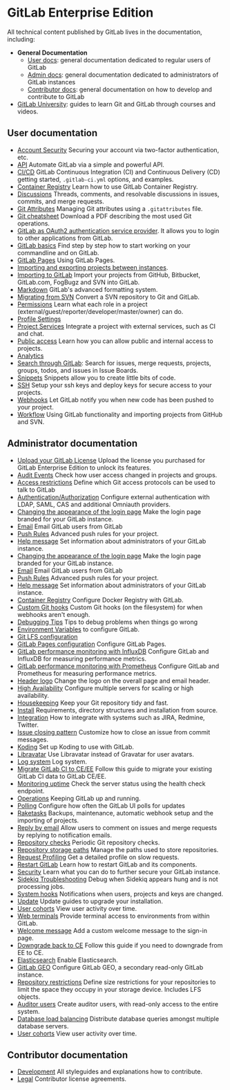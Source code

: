 # GitLab Enterprise Edition

All technical content published by GitLab lives in the documentation, including:

- **General Documentation**
  - [User docs](#user-documentation): general documentation dedicated to regular users of GitLab
  - [Admin docs](#administrator-documentation): general documentation dedicated to administrators of GitLab instances
  - [Contributor docs](#contributor-documentation): general documentation on how to develop and contribute to GitLab
- [GitLab University](university/README.md): guides to learn Git and GitLab
  through courses and videos.

## User documentation

- [Account Security](user/profile/account/two_factor_authentication.md) Securing your account via two-factor authentication, etc.
- [API](api/README.md) Automate GitLab via a simple and powerful API.
- [CI/CD](ci/README.md) GitLab Continuous Integration (CI) and Continuous Delivery (CD) getting started, `.gitlab-ci.yml` options, and examples.
- [Container Registry](user/project/container_registry.md) Learn how to use GitLab Container Registry.
- [Discussions](user/discussions/index.md) Threads, comments, and resolvable discussions in issues, commits, and  merge requests.
- [Git Attributes](user/project/git_attributes.md) Managing Git attributes using a `.gitattributes` file.
- [Git cheatsheet](https://gitlab.com/gitlab-com/marketing/raw/master/design/print/git-cheatsheet/print-pdf/git-cheatsheet.pdf) Download a PDF describing the most used Git operations.
- [GitLab as OAuth2 authentication service provider](integration/oauth_provider.md). It allows you to login to other applications from GitLab.
- [GitLab basics](gitlab-basics/README.md) Find step by step how to start working on your commandline and on GitLab.
- [GitLab Pages](user/project/pages/index.md) Using GitLab Pages.
- [Importing and exporting projects between instances](user/project/settings/import_export.md).
- [Importing to GitLab](workflow/importing/README.md) Import your projects from GitHub, Bitbucket, GitLab.com, FogBugz and SVN into GitLab.
- [Markdown](user/markdown.md) GitLab's advanced formatting system.
- [Migrating from SVN](workflow/importing/migrating_from_svn.md) Convert a SVN repository to Git and GitLab.
- [Permissions](user/permissions.md) Learn what each role in a project (external/guest/reporter/developer/master/owner) can do.
- [Profile Settings](profile/README.md)
- [Project Services](user/project/integrations/project_services.md) Integrate a project with external services, such as CI and chat.
- [Public access](public_access/public_access.md) Learn how you can allow public and internal access to projects.
- [Analytics](analytics/README.md)
- [Search through GitLab](user/search/index.md): Search for issues, merge requests, projects, groups, todos, and issues in Issue Boards.
- [Snippets](user/snippets.md) Snippets allow you to create little bits of code.
- [SSH](ssh/README.md) Setup your ssh keys and deploy keys for secure access to your projects.
- [Webhooks](user/project/integrations/webhooks.md) Let GitLab notify you when new code has been pushed to your project.
- [Workflow](workflow/README.md) Using GitLab functionality and importing projects from GitHub and SVN.

## Administrator documentation

- [Upload your GitLab License](user/admin_area/license.md) Upload the license you purchased for GitLab Enterprise Edition to unlock its features.
- [Audit Events](administration/audit_events.md) Check how user access changed in projects and groups.
- [Access restrictions](user/admin_area/settings/visibility_and_access_controls.md#enabled-git-access-protocols) Define which Git access protocols can be used to talk to GitLab
- [Authentication/Authorization](administration/auth/README.md) Configure external authentication with LDAP, SAML, CAS and additional Omniauth providers.
- [Changing the appearance of the login page](customization/branded_login_page.md) Make the login page branded for your GitLab instance.
- [Email](tools/email.md) Email GitLab users from GitLab
- [Push Rules](push_rules/push_rules.md) Advanced push rules for your project.
- [Help message](customization/help_message.md) Set information about administrators of your GitLab instance.
- [Changing the appearance of the login page](customization/branded_login_page.md) Make the login page branded for your GitLab instance.
- [Email](tools/email.md) Email GitLab users from GitLab
- [Push Rules](push_rules/push_rules.md) Advanced push rules for your project.
- [Help message](customization/help_message.md) Set information about administrators of your GitLab instance.
- [Container Registry](administration/container_registry.md) Configure Docker Registry with GitLab.
- [Custom Git hooks](administration/custom_hooks.md) Custom Git hooks (on the filesystem) for when webhooks aren't enough.
- [Debugging Tips](administration/troubleshooting/debug.md) Tips to debug problems when things go wrong
- [Environment Variables](administration/environment_variables.md) to configure GitLab.
- [Git LFS configuration](workflow/lfs/lfs_administration.md)
- [GitLab Pages configuration](administration/pages/index.md) Configure GitLab Pages.
- [GitLab performance monitoring with InfluxDB](administration/monitoring/performance/introduction.md) Configure GitLab and InfluxDB for measuring performance metrics.
- [GitLab performance monitoring with Prometheus](administration/monitoring/prometheus/index.md) Configure GitLab and Prometheus for measuring performance metrics.
- [Header logo](customization/branded_page_and_email_header.md) Change the logo on the overall page and email header.
- [High Availability](administration/high_availability/README.md) Configure multiple servers for scaling or high availability.
- [Housekeeping](administration/housekeeping.md) Keep your Git repository tidy and fast.
- [Install](install/README.md) Requirements, directory structures and installation from source.
- [Integration](integration/README.md) How to integrate with systems such as JIRA, Redmine, Twitter.
- [Issue closing pattern](administration/issue_closing_pattern.md) Customize how to close an issue from commit messages.
- [Koding](administration/integration/koding.md) Set up Koding to use with GitLab.
- [Libravatar](customization/libravatar.md) Use Libravatar instead of Gravatar for user avatars.
- [Log system](administration/logs.md) Log system.
- [Migrate GitLab CI to CE/EE](migrate_ci_to_ce/README.md) Follow this guide to migrate your existing GitLab CI data to GitLab CE/EE.
- [Monitoring uptime](user/admin_area/monitoring/health_check.md) Check the server status using the health check endpoint.
- [Operations](administration/operations.md) Keeping GitLab up and running.
- [Polling](administration/polling.md) Configure how often the GitLab UI polls for updates
- [Raketasks](raketasks/README.md) Backups, maintenance, automatic webhook setup and the importing of projects.
- [Reply by email](administration/reply_by_email.md) Allow users to comment on issues and merge requests by replying to notification emails.
- [Repository checks](administration/repository_checks.md) Periodic Git repository checks.
- [Repository storage paths](administration/repository_storage_paths.md) Manage the paths used to store repositories.
- [Request Profiling](administration/monitoring/performance/request_profiling.md) Get a detailed profile on slow requests.
- [Restart GitLab](administration/restart_gitlab.md) Learn how to restart GitLab and its components.
- [Security](security/README.md) Learn what you can do to further secure your GitLab instance.
- [Sidekiq Troubleshooting](administration/troubleshooting/sidekiq.md) Debug when Sidekiq appears hung and is not processing jobs.
- [System hooks](system_hooks/system_hooks.md) Notifications when users, projects and keys are changed.
- [Update](update/README.md) Update guides to upgrade your installation.
- [User cohorts](user/admin_area/user_cohorts.md) View user activity over time.
- [Web terminals](administration/integration/terminal.md) Provide terminal access to environments from within GitLab.
- [Welcome message](customization/welcome_message.md) Add a custom welcome message to the sign-in page.
- [Downgrade back to CE](downgrade_ee_to_ce/README.md) Follow this guide if you need to downgrade from EE to CE.
- [Elasticsearch](integration/elasticsearch.md) Enable Elasticsearch.
- [GitLab GEO](gitlab-geo/README.md) Configure GitLab GEO, a secondary read-only GitLab instance.
- [Repository restrictions](user/admin_area/settings/account_and_limit_settings.md#repository-size-limit) Define size restrictions for your repositories to limit the space they occupy in your storage device. Includes LFS objects.
- [Auditor users](administration/auditor_users.md) Create auditor users, with read-only access to the entire system.
- [Database load balancing](administration/database_load_balancing.md) Distribute database queries amongst multiple database servers.
- [User cohorts](user/admin_area/user_cohorts.md) View user activity over time.

## Contributor documentation

- [Development](development/README.md) All styleguides and explanations how to contribute.
- [Legal](legal/README.md) Contributor license agreements.
